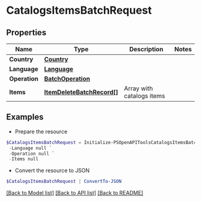 # CatalogsItemsBatchRequest
## Properties

Name | Type | Description | Notes
------------ | ------------- | ------------- | -------------
**Country** | [**Country**](Country.md) |  | 
**Language** | [**Language**](Language.md) |  | 
**Operation** | [**BatchOperation**](BatchOperation.md) |  | 
**Items** | [**ItemDeleteBatchRecord[]**](ItemDeleteBatchRecord.md) | Array with catalogs items | 

## Examples

- Prepare the resource
```powershell
$CatalogsItemsBatchRequest = Initialize-PSOpenAPIToolsCatalogsItemsBatchRequest  -Country null `
 -Language null `
 -Operation null `
 -Items null
```

- Convert the resource to JSON
```powershell
$CatalogsItemsBatchRequest | ConvertTo-JSON
```

[[Back to Model list]](../README.md#documentation-for-models) [[Back to API list]](../README.md#documentation-for-api-endpoints) [[Back to README]](../README.md)

